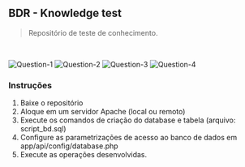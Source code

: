 ## BDR - Knowledge test

> Repositório de teste de conhecimento.
<br/>

![Question-1][question1] ![Question-2][question2] ![Question-3][question3] ![Question-4][question4]


### Instruções

1. Baixe o repositório
2. Aloque em um servidor Apache (local ou remoto)
3. Execute os comandos de criação do database e tabela (arquivo: script_bd.sql)
4. Configure as parametrizações de acesso ao banco de dados em app/api/config/database.php
4. Execute as operações desenvolvidas.

[question1]: https://img.shields.io/badge/Question1-Ok-brightgreen.svg
[question2]: https://img.shields.io/badge/Question2-Ok-brightgreen.svg
[question3]: https://img.shields.io/badge/Question3-Ok-brightgreen.svg
[question4]: https://img.shields.io/badge/Question4-Ok-brightgreen.svg